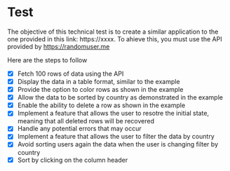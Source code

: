 # Test

The objective of this technical test is to create a similar application to the one provided in this link: https://xxxx. To ahieve this, you must use the API provided by https://randomuser.me

Here are the steps to follow

-   [x] Fetch 100 rows of data using the API
-   [x] Display the data in a table format, similar to the example
-   [x] Provide the option to color rows as shown in the example
-   [x] Allow the data to be sorted by country as demonstrated in the example
-   [x] Enable the ability to delete a row as shown in the example
-   [x] Implement a feature that allows the user to resotre the initial state, meaning that all deleted rows will be recovered
-   [x] Handle any potential errors that may occur
-   [x] Implement a feature that allows the user to filter the data by country
-   [x] Avoid sorting users again the data when the user is changing filter by country
-   [x] Sort by clicking on the column header
